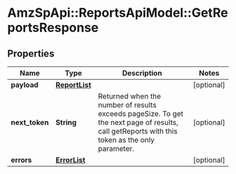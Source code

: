 # AmzSpApi::ReportsApiModel::GetReportsResponse

## Properties
Name | Type | Description | Notes
------------ | ------------- | ------------- | -------------
**payload** | [**ReportList**](ReportList.md) |  | [optional] 
**next_token** | **String** | Returned when the number of results exceeds pageSize. To get the next page of results, call getReports with this token as the only parameter. | [optional] 
**errors** | [**ErrorList**](ErrorList.md) |  | [optional] 

